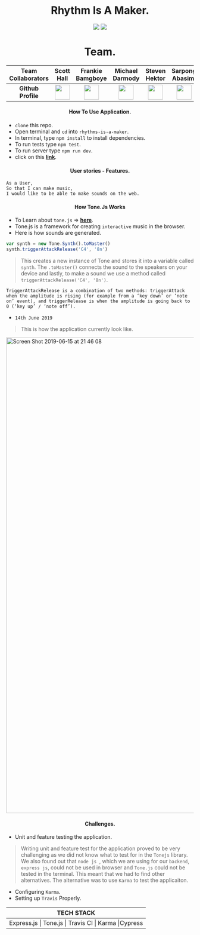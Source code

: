 <h1 align='center'>
  Rhythm Is A Maker.
</h1>
<p align="center">
<img src="https://img.shields.io/travis/shektor/rhythm-is-a-maker.svg">
<img src="https://img.shields.io/coveralls/github/shektor/rhythm-is-a-maker.svg">
</p>

<h1 align='center'>
 Team.
</h1>

|  **Team Collaborators** | Scott Hall|   Frankie Bamgboye| Michael Darmody | Steven Hektor| Sarpong Abasimi |
| :---:                  | :-----: | :-------:     | :------:      |:-------: | :-----:|
|**Github Profile**       |<a href='https://github.com/HottScall'><img src='https://user-images.githubusercontent.com/37377831/56474819-35529080-6477-11e9-9e63-4cdf0055c340.png' width='40'></a> |<a href='https://github.com/FrankieBoye'><img src='https://user-images.githubusercontent.com/37377831/56474819-35529080-6477-11e9-9e63-4cdf0055c340.png' width='40'></a>|<a href='https://github.com/Michael-Darmody'><img src='https://user-images.githubusercontent.com/37377831/56474819-35529080-6477-11e9-9e63-4cdf0055c340.png' width='40'></a>|<a href='https://github.com/shektor'><img src='https://user-images.githubusercontent.com/37377831/56474819-35529080-6477-11e9-9e63-4cdf0055c340.png' width='40'></a>|<a href='https://github.com/SarpongAbasimi'><img src='https://user-images.githubusercontent.com/37377831/56474819-35529080-6477-11e9-9e63-4cdf0055c340.png' width='40'></a>|

<h4 align='center'>
How To Use Application.
</h4>

- ``clone`` this repo.
- Open terminal and ``cd`` into ``rhythms-is-a-maker``.
- In terminal, type ``npm install`` to install dependencies.
- To run tests type ``npm test``.
- To run server type ``npm run dev``.
- click on this **[link](http://localhost:3000/)**.


<h4 align='center'>
User stories - Features.
</h4>

```
As a User,
So that I can make music,
I would like to be able to make sounds on the web.
```

<h4 align='center'>
How Tone.Js Works 
</h4>

- To Learn about ``tone.js`` => **[here](https://tonejs.github.io)**.
- Tone.js is a framework for creating ``interactive`` music in the browser.
- Here is how sounds are generated.

 ```javascript 
var synth = new Tone.Synth().toMaster()
synth.triggerAttackRelease('C4', '8n')
```

> This creates a new instance of Tone and stores it into a variable called ``synth``. The ``.toMaster()`` connects the sound to the speakers on your device and lastly, to make a sound we use a method called ``triggerAttackRelease('C4', '8n')``.

```TriggerAttackRelease is a combination of two methods: triggerAttack when the amplitude is rising (for example from a ‘key down’ or ‘note on’ event), and triggerRelease is when the amplitude is going back to 0 (‘key up’ / ‘note off’).```


- ``14th June 2019``
> This is how the application currently look like.

<img width="1274" alt="Screen Shot 2019-06-15 at 21 46 08" src="https://user-images.githubusercontent.com/37377831/59556281-b598fc00-8fb7-11e9-904f-a5134a5bd53c.png">

<h4 align='center'>
Challenges.
</h4>

- Unit and feature testing the application.
> Writing unit and feature test for the application proved to be very challenging as we did not know what to test for in the ``Tonejs`` library. We also found out that ``node js ``, which we are using for our ``backend``, ``express js``, could not be used in browser and ``Tone.js`` could not be tested in the terminal. This meant that we had to find other alternatives. The alternative was to use ``Karma`` to test the applicaiton.

- Configuring ``Karma``.
- Setting up ``Travis`` Properly.


|      TECH STACK                                      |
|    :------:                                          |
|Express.js \| Tone.js \| Travis CI \| Karma \|Cypress |
   